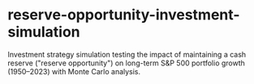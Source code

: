 # reserve-opportunity-investment-simulation
Investment strategy simulation testing the impact of maintaining a cash reserve ("reserve opportunity") on long-term S&amp;P 500 portfolio growth (1950–2023) with Monte Carlo analysis.
